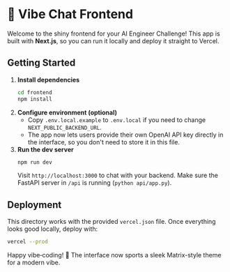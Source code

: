 # 🎨 Vibe Chat Frontend

Welcome to the shiny frontend for your AI Engineer Challenge! This app is built with **Next.js**, so you can run it locally and deploy it straight to Vercel.

## Getting Started

1. **Install dependencies**
   ```bash
   cd frontend
   npm install
   ```
2. **Configure environment (optional)**
   - Copy `.env.local.example` to `.env.local` if you need to change `NEXT_PUBLIC_BACKEND_URL`.
   - The app now lets users provide their own OpenAI API key directly in the interface, so you don't need to store it in this file.
3. **Run the dev server**
   ```bash
   npm run dev
   ```
   Visit `http://localhost:3000` to chat with your backend. Make sure the FastAPI server in `/api` is running (`python api/app.py`).

## Deployment

This directory works with the provided `vercel.json` file. Once everything looks good locally, deploy with:

```bash
vercel --prod
```

Happy vibe‑coding! 🎉 The interface now sports a sleek Matrix-style theme for a modern vibe.


